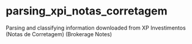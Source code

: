 # parsing_xpi_notas_corretagem
Parsing and classifying information downloaded from XP Investimentos (Notas de Corretagem)  (Brokerage Notes)
